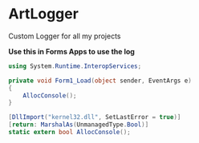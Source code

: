 # ArtLogger

Custom Logger for all my projects

**Use this in Forms Apps to use the log**

```C#
using System.Runtime.InteropServices;

private void Form1_Load(object sender, EventArgs e)
{
    AllocConsole();
}

[DllImport("kernel32.dll", SetLastError = true)]
[return: MarshalAs(UnmanagedType.Bool)]
static extern bool AllocConsole();
```
